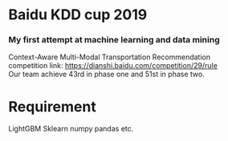 # Baidu KDD cup 2019<br> 
### My first attempt at machine learning and data mining<br>
Context-Aware Multi-Modal Transportation Recommendation<br>
competition link: https://dianshi.baidu.com/competition/29/rule<br>
Our team achieve 43rd in phase one and 51st in phase two. <br>
# Requirement<br>
LightGBM Sklearn numpy pandas etc.<br>
